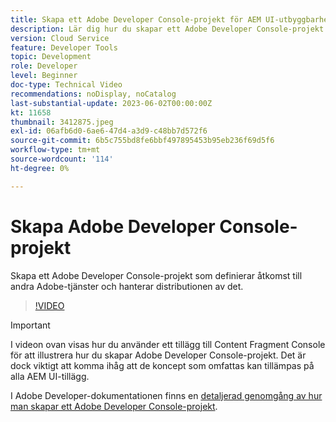 ```yaml
---
title: Skapa ett Adobe Developer Console-projekt för AEM UI-utbyggbarhet
description: Lär dig hur du skapar ett Adobe Developer Console-projekt som definierar dess åtkomst till andra Adobe-tjänster och hanterar dess driftsättningar.
version: Cloud Service
feature: Developer Tools
topic: Development
role: Developer
level: Beginner
doc-type: Technical Video
recommendations: noDisplay, noCatalog
last-substantial-update: 2023-06-02T00:00:00Z
kt: 11658
thumbnail: 3412875.jpeg
exl-id: 06afb6d0-6ae6-47d4-a3d9-c48bb7d572f6
source-git-commit: 6b5c755bd8fe6bbf497895453b95eb236f69d5f6
workflow-type: tm+mt
source-wordcount: '114'
ht-degree: 0%

---
```


# Skapa Adobe Developer Console-projekt

Skapa ett Adobe Developer Console-projekt som definierar åtkomst till andra Adobe-tjänster och hanterar distributionen av det.

>[!VIDEO](https://video.tv.adobe.com/v/3412875?quality=12&learn=on)

>[!IMPORTANT]
>
> I videon ovan visas hur du använder ett tillägg till Content Fragment Console för att illustrera hur du skapar Adobe Developer Console-projekt. Det är dock viktigt att komma ihåg att de koncept som omfattas kan tillämpas på alla AEM UI-tillägg.

I Adobe Developer-dokumentationen finns en [detaljerad genomgång av hur man skapar ett Adobe Developer Console-projekt](https://developer.adobe.com/uix/docs/services/aem-cf-console-admin/extension-development/#create-a-project-in-adobe-developer-console).
